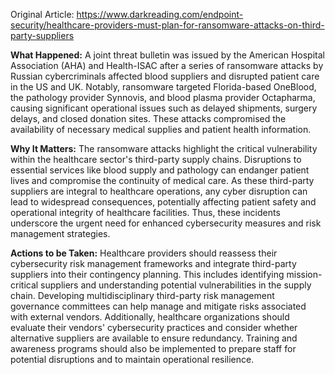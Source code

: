 Original Article: https://www.darkreading.com/endpoint-security/healthcare-providers-must-plan-for-ransomware-attacks-on-third-party-suppliers

**What Happened:**
A joint threat bulletin was issued by the American Hospital Association (AHA) and Health-ISAC after a series of ransomware attacks by Russian cybercriminals affected blood suppliers and disrupted patient care in the US and UK. Notably, ransomware targeted Florida-based OneBlood, the pathology provider Synnovis, and blood plasma provider Octapharma, causing significant operational issues such as delayed shipments, surgery delays, and closed donation sites. These attacks compromised the availability of necessary medical supplies and patient health information.

**Why It Matters:**
The ransomware attacks highlight the critical vulnerability within the healthcare sector's third-party supply chains. Disruptions to essential services like blood supply and pathology can endanger patient lives and compromise the continuity of medical care. As these third-party suppliers are integral to healthcare operations, any cyber disruption can lead to widespread consequences, potentially affecting patient safety and operational integrity of healthcare facilities. Thus, these incidents underscore the urgent need for enhanced cybersecurity measures and risk management strategies.

**Actions to be Taken:**
Healthcare providers should reassess their cybersecurity risk management frameworks and integrate third-party suppliers into their contingency planning. This includes identifying mission-critical suppliers and understanding potential vulnerabilities in the supply chain. Developing multidisciplinary third-party risk management governance committees can help manage and mitigate risks associated with external vendors. Additionally, healthcare organizations should evaluate their vendors' cybersecurity practices and consider whether alternative suppliers are available to ensure redundancy. Training and awareness programs should also be implemented to prepare staff for potential disruptions and to maintain operational resilience.